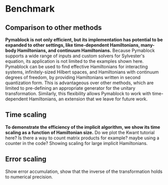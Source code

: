 # Benchmark

## Comparison to other methods

**Pymablock is not only efficient, but its implementation has potential
to be expanded to other settings, like time-dependent Hamiltonians, many-body
Hamiltonians, and continuum Hamiltonians.**
Because Pymablock supports a wide range of inputs and custom solvers for
Sylvester's equation, its application is not limited to the examples shown
here.
Pymablock can be used to find effective Hamiltonians for interacting systems,
infinitely-sized Hilbert spaces, and Hamiltonians with continuum degrees of
freedom, by providing Hamiltonians written in second quantization form.
This is advantageous over other methods, which are limited to pre-defining
an appropriate generator for the unitary transformation.
Similarly, this flexibility allows Pymablock to work with time-dependent
Hamiltonians, an extension that we leave for future work.

## Time scaling

**To demonstrate the efficiency of the implicit algorithm, we show its time
scaling as a function of Hamiltonian size.**
Do we plot the Kwant tutorial here? Is there a way to count matrix products for
example? maybe using a counter in the code?
Showing scaling for large implicit Hamiltonians.

## Error scaling

Show error accumulation, show that the inverse of the transformation holds to numerical precision.
